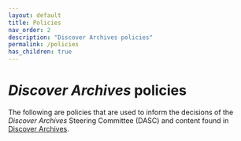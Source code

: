 ```yaml
---
layout: default
title: Policies
nav_order: 2
description: "Discover Archives policies"
permalink: /policies
has_children: true
---
```

# *Discover Archives* policies

The following are policies that are used to inform the decisions of the *Discover Archives* Steering Committee (DASC) and content found in [Discover Archives](https://discoverarchives.library.utoronto.ca/index.php/).